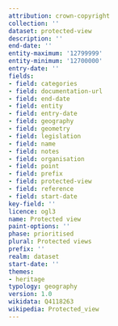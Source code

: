 ```yaml
---
attribution: crown-copyright
collection: ''
dataset: protected-view
description: ''
end-date: ''
entity-maximum: '12799999'
entity-minimum: '12700000'
entry-date: ''
fields:
- field: categories
- field: documentation-url
- field: end-date
- field: entity
- field: entry-date
- field: geography
- field: geometry
- field: legislation
- field: name
- field: notes
- field: organisation
- field: point
- field: prefix
- field: protected-view
- field: reference
- field: start-date
key-field: ''
licence: ogl3
name: Protected view
paint-options: ''
phase: prioritised
plural: Protected views
prefix: ''
realm: dataset
start-date: ''
themes:
- heritage
typology: geography
version: 1.0
wikidata: Q4118263
wikipedia: Protected_view
---
```

